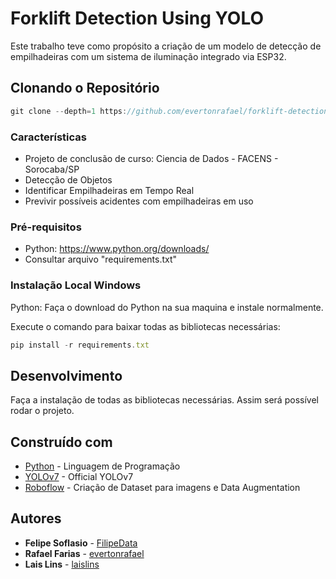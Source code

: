 # Forklift Detection Using YOLO

Este trabalho teve como propósito a criação de um modelo de detecção de empilhadeiras com um sistema de iluminação integrado via ESP32.

## Clonando o Repositório

```javascript
git clone --depth=1 https://github.com/evertonrafael/forklift-detection-using-yolo
```

### Características

- Projeto de conclusão de curso: Ciencia de Dados - FACENS - Sorocaba/SP
- Detecção de Objetos
- Identificar Empilhadeiras em Tempo Real
- Previvir possíveis acidentes com empilhadeiras em uso

### Pré-requisitos

- Python: https://www.python.org/downloads/
- Consultar arquivo "requirements.txt"


### Instalação Local Windows
Python: Faça o download do Python na sua maquina e instale normalmente.

Execute o comando para baixar todas as bibliotecas necessárias:
```javascript
pip install -r requirements.txt
```

## Desenvolvimento

Faça a instalação de todas as bibliotecas necessárias. Assim será possível rodar o projeto.

## Construído com

- [Python](https://www.python.org/) - Linguagem de Programação
- [YOLOv7](https://github.com/WongKinYiu/yolov7) - Official YOLOv7
- [Roboflow](https://roboflow.com/) - Criação de Dataset para imagens e Data Augmentation

## Autores

- **Felipe Soflasio** - [FilipeData](https://github.com/FilipeData)
- **Rafael Farias** - [evertonrafael](https://github.com/evertonrafael)
- **Lais Lins** - [laislins](https://github.com/laislins)
